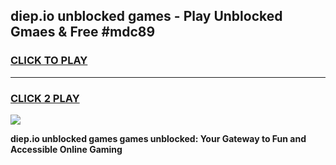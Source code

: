 
## diep.io unblocked games - Play Unblocked Gmaes & Free #mdc89
<h3>
<a href="https://premium.freeplayer.one?title=diep.io_unblocked_games&ref=03M">CLICK TO PLAY</a></h3>
<hr>

<h3>
<a href="https://premium.freeplayer.one?title=diep.io_unblocked_games&ref=03M">CLICK 2 PLAY</a>
  
</h3>

<a href="https://premium.freeplayer.one?title=diep.io_unblocked_games&ref=03M"><img src="https://clearcache.store/games.png"></a>


**diep.io unblocked games games unblocked: Your Gateway to Fun and Accessible Online Gaming**
